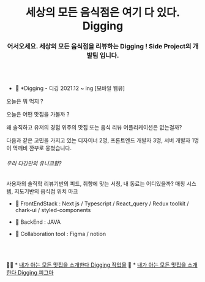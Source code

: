 <h1 align="center">세상의 모든 음식점은 여기 다 있다. <span color="blue">Digging<span></h1>
<h3 align="center">어서오세요. 세상의 모든 음식점을 리뷰하는 Digging ! Side Project의 개발팀 입니다.</h3>

<br />
<br />

- 🔭 \*Digging - 디깅 2021.12 ~ ing [모바일 웹뷰]
<p>오늘은 뭐 먹지 ?</p>
<p>오늘은 어떤 맛집을 가볼까 ?</p>
<p>왜 솔직하고 유저의 경험 위주의 맛집 또는 음식 리뷰 어플리케이션은 없는걸까?</p>
<p>다음과 같은 고민을 가지고 있는 디자이너 2명, 프론트엔드 개발자 3명, 서버 개발자 1명이 먹깨비 깐부로 뭉쳤습니다.</p>
<h6>우리 디깅만의 유니크함?</h6>
<p>사용자의 솔직학 리뷰기반의 피드, 취향에 맞는 서칭, 내 동료는 어디있을까? 매칭 시스템, 지도기반의 음식점 위치 마크</p>

- 🤝 FrontEndStack : Next js / Typescript / React_query / Redux toolkit / chark-ui / styled-components

- 🤝 BackEnd : JAVA

- 🤝 Collaboration tool : Figma / notion

<br /><br />

👨‍💻 \* [내가 아는 모든 맛집을 소개한다 Digging 작업물](https://gigifood.netlify.app/)
📝 \* [내가 아는 모든 맛집을 소개한다 Digging 피그마](https://www.figma.com/file/kY3TrJO3rprK07LW5o6dgq/Digging?node-id=283%3A2207)

<br />
<br />
